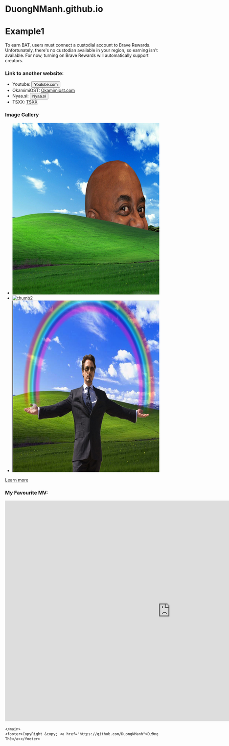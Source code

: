 # DuongNManh.github.io
<!DOCTYPE html>
<html lang="en">

<head>
    <meta charset="UTF-8">
    <meta name="viewport" content="width=device-width, initial-scale=1.0">
    <title>Example1</title>
</head>

<body>
    <main>
        <h1>Example1</h1>
        <div>
            <p>
                To earn BAT, users must connect a custodial account to Brave Rewards. Unfortunately, there's no
                custodian
                available in your region, so earning isn't available. For now, turning on Brave Rewards will
                automatically
                support creators.
            </p>
            <h3>Link to another website:</h3>
            <ul>
                <li>Youtube: <a href="https://youtube.com"><button>Youtube.com</button></a></li>
                <li>OkamimiOST: <a href="https://okamimiost.com/">Okamimiost.com</a></li>
                <li>Nyaa.si: <a href="https://nyaa.si/"><button>Nyaa.si</button> </a></li>
                <li>TSXX: <a href="https://tsxx1.online/">TSXX</a></li>
            </ul>
        </div>
        <div>
            <h3>Image Gallery</h3>
            <ul>
                <li><img src="image/thumb1.jpg" alt="thumb1" width="720" height="560"></li>
                <li><img src="image/thumb2.png" alt="thumb2" width="720" height="560"></li>
                <li><img src="image/thumb3.jpg" alt="thumb3" width="720" height="560"></li>
            </ul>
            <a href="https://www.coursera.org/learn/html/supplement/Lnyj2/final-project-description">Learn more</a>
        </div>
        <div>
            <h3>My Favourite MV:</h3>
            <iframe width="1080" height="720" src="https://www.youtube.com/embed/Z2P818AAOn8"
                title="【限定公開】Eutopia / 鐘 嵐珠(CV.法元明菜)【『ラブライブ！虹ヶ咲学園スクールアイドル同好会』TVアニメ2期 第1話ダンスシーン映像】" frameborder="0"
                allow="accelerometer; autoplay; clipboard-write; encrypted-media; gyroscope; picture-in-picture; web-share"
                allowfullscreen>
            </iframe>
        </div>

    </main>
    <footer>CopyRight &copy; <a href="https://github.com/DuongNManh">Dưỡng Thê</a></footer>
</body>

</html>
